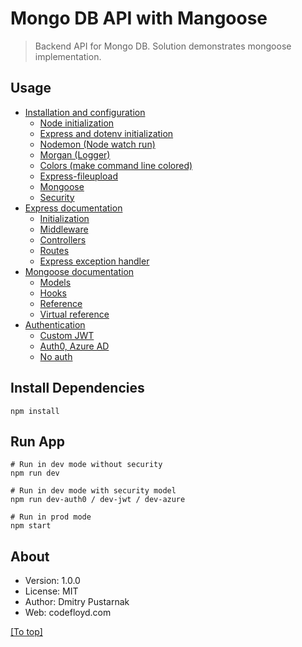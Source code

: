 # Mongo DB API with Mangoose

>Backend API for Mongo DB. Solution demonstrates mongoose implementation.

## Usage

- [Installation and configuration](documentation/installation.md#installation-and-configuration)
    - [Node initialization](documentation/installation.md#node-initialization)
    - [Express and dotenv initialization](documentation/installation.md#express-and-dotenv-initialization)
    - [Nodemon (Node watch run)](documentation/installation.md#nodemon-node-watch-run)
    - [Morgan (Logger)](documentation/installation.md#morgan-logger)
    - [Colors (make command line colored)](documentation/installation.md#colors-make-command-line-colored)
    - [Express-fileupload](documentation/installation.md#express-fileupload)
    - [Mongoose](documentation/installation.md#mongoose)
    - [Security](documentation/installation.md#security)
- [Express documentation](documentation/express.md#express-documentation)
    - [Initialization](documentation/express.md#Initialization)
    - [Middleware](documentation/express.md#Middleware)
    - [Controllers](documentation/express.md#Controllers)
    - [Routes](documentation/express.md#Routes)
    - [Express exception handler](documentation/express.md#Express-exception-handler)
- [Mongoose documentation](documentation/mongoose.md#mongoose-documentation)
    - [Models](documentation/mongoose.md#models)
    - [Hooks](documentation/mongoose.md#hooks)
    - [Reference](documentation/mongoose.md#reference)
    - [Virtual reference](documentation/mongoose.md#Virtual-reference)
- [Authentication](documentation/auth.md#authentication)
    - [Custom JWT](documentation/auth.md#custom-jwt)
    - [Auth0, Azure AD](documentation/auth.md#auth0-azure-ad)
    - [No auth](documentation/auth.md#no-auth)


## Install Dependencies

```
npm install
```

## Run App

```
# Run in dev mode without security
npm run dev

# Run in dev mode with security model
npm run dev-auth0 / dev-jwt / dev-azure

# Run in prod mode
npm start
```

## About
- Version: 1.0.0
- License: MIT
- Author: Dmitry Pustarnak
- Web: codefloyd.com

[[To top]](/readme.md#Mongo-DB-API-based-with-Mangoose)